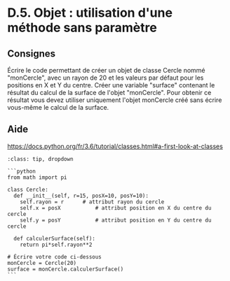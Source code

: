 # D.5. Objet : utilisation d'une méthode sans paramètre

## Consignes

Écrire le code permettant de créer un objet de classe Cercle nommé "monCercle", avec un rayon de 20 et les valeurs par défaut pour les positions en X et Y du centre. Créer une variable "surface" contenant le résultat du calcul de la surface de l'objet "monCercle". Pour obtenir ce résultat vous devez utiliser uniquement l'objet monCercle créé sans écrire vous-même le calcul de la surface.

## Aide

https://docs.python.org/fr/3.6/tutorial/classes.html#a-first-look-at-classes

<div id="pad"></div>
            <script>Pythonpad('pad', {'id': 'D.5.', 'title': 'Testez votre solution ici', 'src': 'from math import pi\n\nclass Cercle:\n  def __init__(self, r=15, posX=0, posY=0):\n    self.rayon = r\t\t# attribut rayon du cercle\n    self.x = posX\t\t\t# attribut position en X du centre du cercle\n    self.y = posY\t\t\t# attribut position en Y du centre du cercle\n  \n  def calculerSurface(self):\n    return pi*self.rayon**2\n  \n# Écrire votre code ci-dessous\n\n', 'files': {'.grader.py': {'type': 'text', 'body': 'import unittest\n\nclass TestExercise(unittest.TestCase):\n    def test_all(self):\n        self.assertIsInstance(monCercle, object)\n\nif __name__ == \'__main__\':\n    try:\n        from main import *\n    except:\n        print("Le code fourni n\'est pas valide")\n    suite = unittest.TestLoader().loadTestsFromTestCase(TestExercise)\n    output = unittest.TextTestRunner(verbosity=2).run(suite)\n\n    if output.wasSuccessful():\n        f = open(\'.passed.json\', \'w\')\n        f.close()\n        print(\'Bravo ! Le code fourni a passé les tests avec succès, il semble valide !\')'}}})</script>


````{admonition} Cliquez ici pour voir la solution
:class: tip, dropdown

```python
from math import pi

class Cercle:
  def __init__(self, r=15, posX=10, posY=10):
    self.rayon = r		# attribut rayon du cercle
    self.x = posX			# attribut position en X du centre du cercle
    self.y = posY			# attribut position en Y du centre du cercle
  
  def calculerSurface(self):
    return pi*self.rayon**2
    
# Écrire votre code ci-dessous
monCercle = Cercle(20)
surface = monCercle.calculerSurface()
```
````
